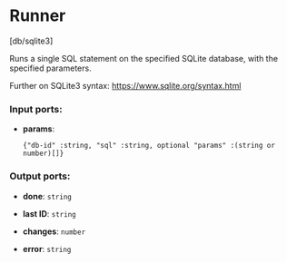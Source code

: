 # Runner

[db/sqlite3]

Runs a single SQL statement on the specified SQLite database, with the specified parameters.

Further on SQLite3 syntax:
https://www.sqlite.org/syntax.html

### Input ports:

* __params__: 
    ```
    {"db-id" :string, "sql" :string, optional "params" :(string or number)[]}
    ```



### Output ports:

* __done__: `string`


* __last ID__: `string`


* __changes__: `number`


* __error__: `string`


